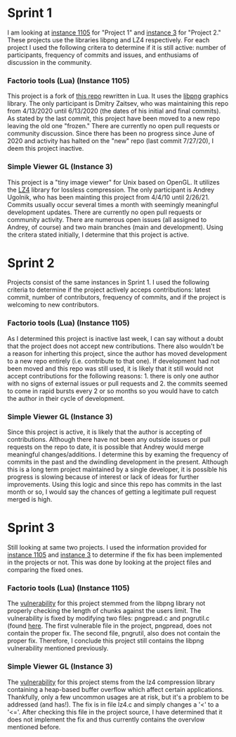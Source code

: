# Sprint 1
I am looking at [instance 1105](https://bitbucket.org/hhrhhr/factorio-tools-lua/src/master/) for "Project 1" and [instance 3](https://bitbucket.org/andreyu/simple-viewer-gl/src/master/) for "Project 2." These projects use the libraries libpng and LZ4 respectively. For each project I used the following critera to determine if it is still active: number of participants, frequency of commits and issues, and enthusiams of discussion in the community.

### Factorio tools (Lua) (Instance 1105)
This project is a fork of [this repo](https://github.com/KirkMcDonald/factorio-tools) rewritten in Lua. It uses the [libpng](https://github.com/glennrp/libpng) graphics library. The only participant is Dmitry Zaitsev, who was maintaining this repo from 4/13/2020 until 6/13/2020 (the dates of his initial and final commits). As stated by the last commit, this project have been moved to a new repo leaving the old one "frozen." There are currently no open pull requests or community discussion. Since there has been no progress since June of 2020 and activity has halted on the "new" repo (last commit 7/27/20), I deem this project inactive.

### Simple Viewer GL (Instance 3)
This project is a "tiny image viewer" for Unix based on OpenGL. It utilizes the [LZ4](https://github.com/lz4/lz4) library for lossless compression. The only participant is Andrey Ugolnik, who has been mainting this project from 4/4/10 until 2/26/21. Commits usually occur several times a month with seemingly meaningful development updates. There are currently no open pull requests or community activity. There are numerous open issues (all assigned to Andrey, of course) and two main branches (main and development). Using the critera stated initially, I determine that this project is active.

# Sprint 2
Projects consist of the same instances in Sprint 1. I used the following criteria to determine if the project actively acceps contributions: latest commit, number of contributors, frequency of commits, and if the project is welcoming to new contributors.

### Factorio tools (Lua) (Instance 1105)
As I determined this project is inactive last week, I can say without a doubt that the project does not accept new contributions. There also wouldn't be a reason for inherting this project, since the author has moved development to a new repo entirely (i.e. contribute to that one). If development had not been moved and this repo was still used, it is likely that it still would not accept contributions for the following reasons: 1. there is only one author with no signs of external issues or pull requests and 2. the commits seemed to come in rapid bursts every 2 or so months so you would have to catch the author in their cycle of development.

### Simple Viewer GL (Instance 3)
Since this project is active, it is likely that the author is accepting of contributions. Although there have not been any outside issues or pull requests on the repo to date, it is possible that Andrey would merge meaningful changes/additions. I determine this by examing the frequency of commits in the past and the dwindling development in the present. Although this is a long term project maintained by a single developer, it is possible his progress is slowing because of interest or lack of ideas for further improvements. Using this logic and since this repo has commits in the last month or so, I would say the chances of getting a legitimate pull request merged is high.

# Sprint 3
Still looking at same two projects. I used the information provided for [instance 1105](https://davidalanreid.github.io/output/347538efbdc21b8df684ebd92d37400b3ce85d55/vulnerable.hack.html) and [instance 3](https://davidalanreid.github.io/output/d7cad81093cd805110291f84d64d385557d0ffba/vulnerable.hack.html) to determine if the fix has been implemented in the projects or not. This was done by looking at the project files and comparing the fixed ones.

### Factorio tools (Lua) (Instance 1105)
The [vulnerability](https://cve.mitre.org/cgi-bin/cvename.cgi?name=CVE-2017-12652) for this project stemmed from the libpng library not properly checking the length of chunks against the users limit. The vulnerability is fixed by modifying two files: pngpread.c and pngrutil.c (found [here](https://github.com/glennrp/libpng/commit/347538efbdc21b8df684ebd92d37400b3ce85d55). The first vulnerable file in the project, pngpread, does not contain the proper fix. The second file, pngrutil, also does not contain the proper fix. Therefore, I conclude this project still contains the libpng vulnerability mentioned previously.

### Simple Viewer GL (Instance 3)
The [vulnerability](https://cve.mitre.org/cgi-bin/cvename.cgi?name=2019-17543) for this project stems from the lz4 compression library containing a heap-based buffer overflow which affect certain applications. Thankfully, only a few uncommon usages are at risk, but it's a problem to be addressed (and has!). The fix is in file lz4.c and simply changes a '<' to a '<='. After checking this file in the project source, I have determined that it does not implement the fix and thus currently contains the overvlow mentioned before.

